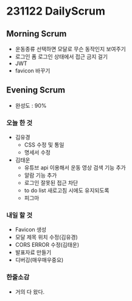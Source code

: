 # 231122 DailyScrum

## Morning Scrum
- 운동종류 선택하면 모달로 무슨 동작인지 보여주기
- 로그인 폼 로그인 상태에서 접근 금지 걸기
- JWT
- favicon 바꾸기

## Evening Scrum
- 완성도 : 90%
### 오늘 한 것
- 김유경
    - CSS 수정 및 통일
    - 명세서 수정
- 김태운
    - 유튜브 api 이용해서 운동 영상 검색 기능 추가
    - 알람 기능 추가
    - 로그인 잘못된 접근 차단
    - to do list 새로고침 시에도 유지되도록
    - 피그마

### 내일 할 것
- Favicon 생성
- 모달 제목 위치 수정(김유경)
- CORS ERROR 수정(김태운)
- 발표자료 만들기
- 디버깅(매우매우중요)

### 한줄소감
- 거의 다 왔다.